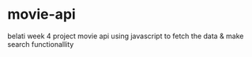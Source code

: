 # movie-api
belati week 4 project movie api using javascript to fetch the data & make search functionallity
